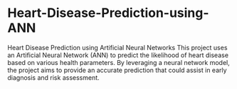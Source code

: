 # Heart-Disease-Prediction-using-ANN
Heart Disease Prediction using Artificial Neural Networks  This project uses an Artificial Neural Network (ANN) to predict the likelihood of heart disease based on various health parameters. By leveraging a neural network model, the project aims to provide an accurate prediction that could assist in early diagnosis and risk assessment.
